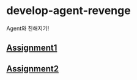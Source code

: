# develop-agent-revenge
Agent와 친해지기!

## [Assignment1](./assignment1/README.md)
## [Assignment2](./assignment2/README.md)
